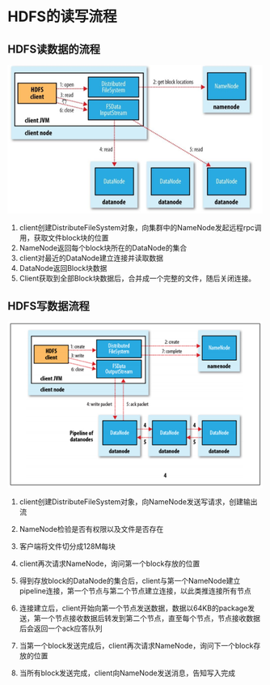 # HDFS的读写流程

## HDFS读数据的流程

![hdfs读流程.png](2-HDFS的读写流程.assets/hdfs读流程.png)

1. client创建DistributeFileSystem对象，向集群中的NameNode发起远程rpc调用，获取文件block块的位置
2. NameNode返回每个block块所在的DataNode的集合
3. client对最近的DataNode建立连接并读取数据
4. DataNode返回Block块数据
5. Client获取到全部Block块数据后，合并成一个完整的文件，随后关闭连接。



## HDFS写数据流程

![img](2-HDFS的读写流程.assets/hdfs写流程.png)

1. client创建DistributeFileSystem对象，向NameNode发送写请求，创建输出流

2. NameNode检验是否有权限以及文件是否存在

3. 客户端将文件切分成128M每块

4. client再次请求NameNode，询问第一个block存放的位置

5. 得到存放block的DataNode的集合后，client与第一个NameNode建立pipeline连接，第一个节点与第二个节点建立连接，以此类推连接所有节点

6. 连接建立后，client开始向第一个节点发送数据，数据以64KB的package发送，第一个节点接收数据后转发到第二个节点，直至每个节点，节点接收数据后会返回一个ack应答队列

7. 当第一个block发送完成后，client再次请求NameNode，询问下一个block存放的位置

8. 当所有block发送完成，client向NameNode发送消息，告知写入完成

   